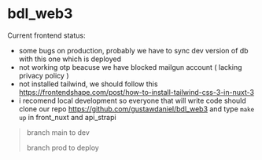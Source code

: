 # bdl_web3

Current frontend status:
- some bugs on production, probably we have to sync dev version of db with this one which is deployed
- not working otp beacuse we have blocked mailgun account ( lacking privacy policy )
- not installed tailwind, we should follow this https://frontendshape.com/post/how-to-install-tailwind-css-3-in-nuxt-3
- i recomend local development so everyone that will write code should clone our repo https://github.com/gustawdaniel/bdl_web3 and type `make up` in front_nuxt and api_strapi

> branch main to dev
> 
> branch prod to deploy
